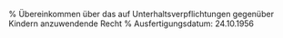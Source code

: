 % Übereinkommen über das auf Unterhaltsverpflichtungen gegenüber Kindern anzuwendende Recht
% Ausfertigungsdatum: 24.10.1956
 